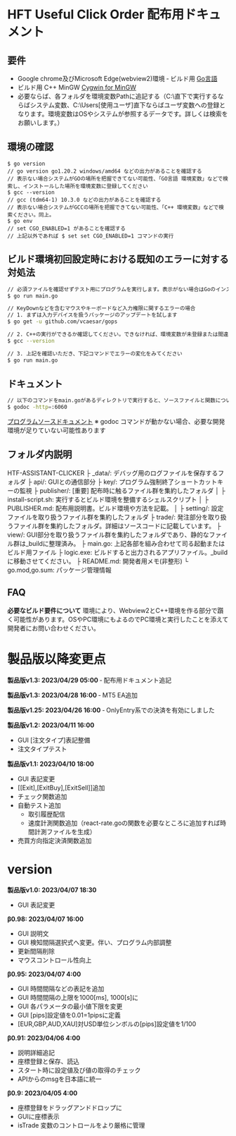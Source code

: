 # HFT Useful Click Order 配布用ドキュメント

## 要件
- Google chrome及びMicrosoft Edge(webview2)環境
‐ ビルド用 [Go言語](https://go.dev/dl/go1.20.2.windows-amd64.msi)
- ビルド用 C++ MinGW [Cygwin for MinGW](https://cygwin.com/setup-x86_64.exe)
- 必要ならば、各フォルダを環境変数Pathに追記する（C:\直下で実行するならばシステム変数、C:\Users\[使用ユーザ]直下ならばユーザ変数への登録となります。環境変数はOSやシステムが参照するデータです。詳しくは検索をお願いします。）


## 環境の確認
```
$ go version
// go version go1.20.2 windows/amd64 などの出力があることを確認する
// 表示ない場合システムがGOの場所を把握できてない可能性、「GO言語 環境変数」などで検索し、インストールした場所を環境変数に登録してください
$ gcc --version
// gcc (tdm64-1) 10.3.0 などの出力があることを確認する
// 表示ない場合システムがGCCの場所を把握できてない可能性、「C++ 環境変数」などで検索ください。同上。
$ go env
// set CGO_ENABLED=1 があることを確認する
// 上記以外であれば $ set set CGO_ENABLED=1 コマンドの実行
```


## ビルド環境初回設定時における既知のエラーに対する対処法
````sh
// 必須ファイルを確認せずテスト用にプログラムを実行します。表示がない場合はGoのインストールがデフォルトでない場合が多いです。インストールフォルダや環境変数をご確認ください。
$ go run main.go

// KeyDownなどを含むマウスやキーボードなど入力権限に関するエラーの場合
// 1. まずは入力デバイスを扱うパッケージのアップデートを試します
$ go get -u github.com/vcaesar/gops

// 2. C++の実行ができるか確認してください。できなければ、環境変数が未登録または間違っています
$ gcc --version

// 3. 上記を確認いただき、下記コマンドでエラーの変化をみてください
$ go run main.go

````


## ドキュメント
``` sh
// 以下のコマンドをmain.goがあるディレクトリで実行すると、ソースファイルと関数についてのコメントをローカルのみのウェブサイトとしてドキュメント化します。ドキュメントは以下に続くドキュメントリンクに立ち上がります。非プログラマがソースコードの概要をつかむ際に使用してください。
$ godoc -http=:6060
```
[プログラムソースドキュメント](http://localhost:6060/pkg/hft-assistant-clicker/)
※ godoc コマンドが動かない場合、必要な開発環境が足りていない可能性あります


## フォルダ内説明
HTF-ASSISTANT-CLICKER
├ _data/: デバッグ用のログファイルを保存するフォルダ
├ api/: GUIとの通信部分
├ key/: プログラム強制終了ショートカットキーの監視
├ publisher/: [重要] 配布時に触るファイル群を集約したフォルダ
│ ├ install-script.sh: 実行するとビルド環境を整備するシェルスクリプト
│ ├ PUBLISHER.md: 配布用説明書。ビルド環境や方法を記載。
│
├ setting/: 設定ファイルを取り扱うファイル群を集約したフォルダ
├ trade/: 発注部分を取り扱うファイル群を集約したフォルダ。詳細はソースコードに記載しています。
├ view/: GUI部分を取り扱うファイル群を集約したフォルダであり、静的なファイル群は_buildに整理済み。
├ main.go: 上記各部を組み合わせて司る起動またはビルド用ファイル
├ logic.exe: ビルドすると出力されるアプリファイル。_buildに移動させてください。
├ README.md: 開発者用メモ(非整形)
└ go.mod,go.sum: パッケージ管理情報


## FAQ
**必要なビルド要件について**
環境により、Webview2とC++環境を作る部分で躓く可能性があります。OSやPC環境にもよるのでPC環境と実行したことを添えて開発者にお問い合わせください。

# 製品版以降変更点
**製品版v1.3: 2023/04/29 05:00**
‐ 配布用ドキュメント追記

**製品版v1.3: 2023/04/28 16:00**
‐ MT5 EA追加

**製品版v1.25: 2023/04/26 16:00**
‐ OnlyEntry系での決済を有効にしました

**製品版v1.2: 2023/04/11 16:00**
- GUI [注文タイプ]表記整備
- 注文タイプテスト

**製品版v1.1: 2023/04/10 18:00**
- GUI 表記変更
- [[Exit],[ExitBuy],[ExitSell]]追加
- チェック関数追加
- 自動テスト追加
  - 取引履歴配信
  - 速度計測関数追加（react-rate.goの関数を必要なところに追加すれば時間計測ファイルを生成）
- 売買方向指定決済関数追加

# version
**製品版v1.0: 2023/04/07 18:30**
- GUI 表記変更
  
**β0.98: 2023/04/07 16:00**
- GUI 説明文
- GUI 検知間隔選択式へ変更。伴い、プログラム内部調整
- 更新間隔削除
- マウスコントロール性向上

**β0.95: 2023/04/07 4:00**
- GUI 時間間隔などの表記を追加
- GUI 時間間隔の上限を1000[ms], 1000[s]に
- GUI 各パラメータの最小値下限を変更
- GUI [pips]設定値を0.01=1pipsに定義
- [EUR,GBP,AUD,XAU]対USD単位シンボルの[pips]設定値を1/100

**β0.91: 2023/04/06 4:00**
- 説明詳細追記
- 座標登録と保存、読込
- スタート時に設定値及び値の取得のチェック
- APIからのmsgを日本語に統一

**β0.9: 2023/04/05 4:00**
- 座標登録をドラッグアンドドロップに
- GUIに座標表示
- isTrade 変数のコントロールをより厳格に管理
